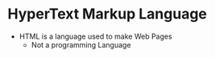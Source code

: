 # HyperText Markup Language

- HTML is a language used to make Web Pages
  - Not a programming Language
